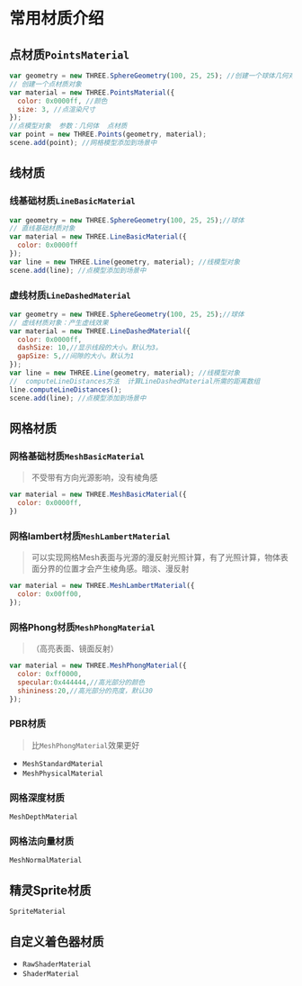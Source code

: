 # 常用材质介绍
## 点材质`PointsMaterial`
```javascript
var geometry = new THREE.SphereGeometry(100, 25, 25); //创建一个球体几何对象
// 创建一个点材质对象
var material = new THREE.PointsMaterial({
  color: 0x0000ff, //颜色
  size: 3, //点渲染尺寸
});
//点模型对象  参数：几何体  点材质
var point = new THREE.Points(geometry, material);
scene.add(point); //网格模型添加到场景中
```
## 线材质
### 线基础材质`LineBasicMaterial`
```javascript
var geometry = new THREE.SphereGeometry(100, 25, 25);//球体
// 直线基础材质对象
var material = new THREE.LineBasicMaterial({
  color: 0x0000ff
});
var line = new THREE.Line(geometry, material); //线模型对象
scene.add(line); //点模型添加到场景中
```
### 虚线材质`LineDashedMaterial`
```javascript
var geometry = new THREE.SphereGeometry(100, 25, 25);//球体
// 虚线材质对象：产生虚线效果
var material = new THREE.LineDashedMaterial({
  color: 0x0000ff,
  dashSize: 10,//显示线段的大小。默认为3。
  gapSize: 5,//间隙的大小。默认为1
});
var line = new THREE.Line(geometry, material); //线模型对象
//  computeLineDistances方法  计算LineDashedMaterial所需的距离数组
line.computeLineDistances();
scene.add(line); //点模型添加到场景中
```

## 网格材质

### 网格基础材质`MeshBasicMaterial`
>不受带有方向光源影响，没有棱角感

```javascript
var material = new THREE.MeshBasicMaterial({
  color: 0x0000ff,
})
```
### 网格lambert材质`MeshLambertMaterial`
>可以实现网格Mesh表面与光源的漫反射光照计算，有了光照计算，物体表面分界的位置才会产生棱角感。暗淡、漫反射

```javascript
var material = new THREE.MeshLambertMaterial({
  color: 0x00ff00,
});
```

### 网格Phong材质`MeshPhongMaterial`
>（高亮表面、镜面反射）

```javascript
var material = new THREE.MeshPhongMaterial({
  color: 0xff0000,
  specular:0x444444,//高光部分的颜色
  shininess:20,//高光部分的亮度，默认30
});
```
### PBR材质
>比`MeshPhongMaterial`效果更好

- `MeshStandardMaterial`
- `MeshPhysicalMaterial`
### 网格深度材质
`MeshDepthMaterial`
### 网格法向量材质
`MeshNormalMaterial`

## 精灵Sprite材质
`SpriteMaterial`
## 自定义着色器材质
- `RawShaderMaterial`
- `ShaderMaterial`
